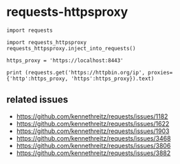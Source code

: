 # requests-httpsproxy

```
import requests

import requests_httpsproxy
requests_httpsproxy.inject_into_requests()

https_proxy = 'https://localhost:8443'

print (requests.get('https://httpbin.org/ip', proxies={'http':https_proxy, 'https':https_proxy}).text)
```

## related issues
* https://github.com/kennethreitz/requests/issues/1182
* https://github.com/kennethreitz/requests/issues/1622
* https://github.com/kennethreitz/requests/issues/1903
* https://github.com/kennethreitz/requests/issues/3468
* https://github.com/kennethreitz/requests/issues/3806
* https://github.com/kennethreitz/requests/issues/3882
